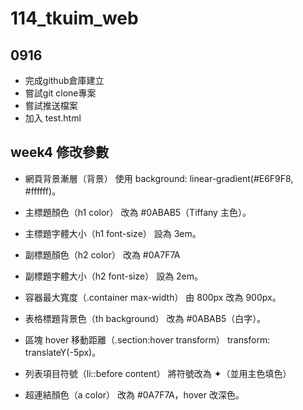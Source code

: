 # 114_tkuim_web

## 0916
- 完成github倉庫建立
- 嘗試git clone專案
- 嘗試推送檔案
- 加入 test.html

## week4 修改參數
- 網頁背景漸層（背景）
使用 background: linear-gradient(#E6F9F8, #ffffff)。

- 主標題顏色（h1 color）
改為 #0ABAB5（Tiffany 主色）。

- 主標題字體大小（h1 font-size）
設為 3em。

- 副標題顏色（h2 color）
改為 #0A7F7A

- 副標題字體大小（h2 font-size）
設為 2em。

- 容器最大寬度（.container max-width）
由 800px 改為 900px。

- 表格標題背景色（th background）
改為 #0ABAB5（白字）。

- 區塊 hover 移動距離（.section:hover transform）
transform: translateY(-5px)。

- 列表項目符號（li::before content）
將符號改為 ✦（並用主色填色）

- 超連結顏色（a color）
改為 #0A7F7A，hover 改深色。


